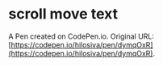 # scroll move text

A Pen created on CodePen.io. Original URL: [https://codepen.io/hilosiva/pen/dymqOxR](https://codepen.io/hilosiva/pen/dymqOxR).

